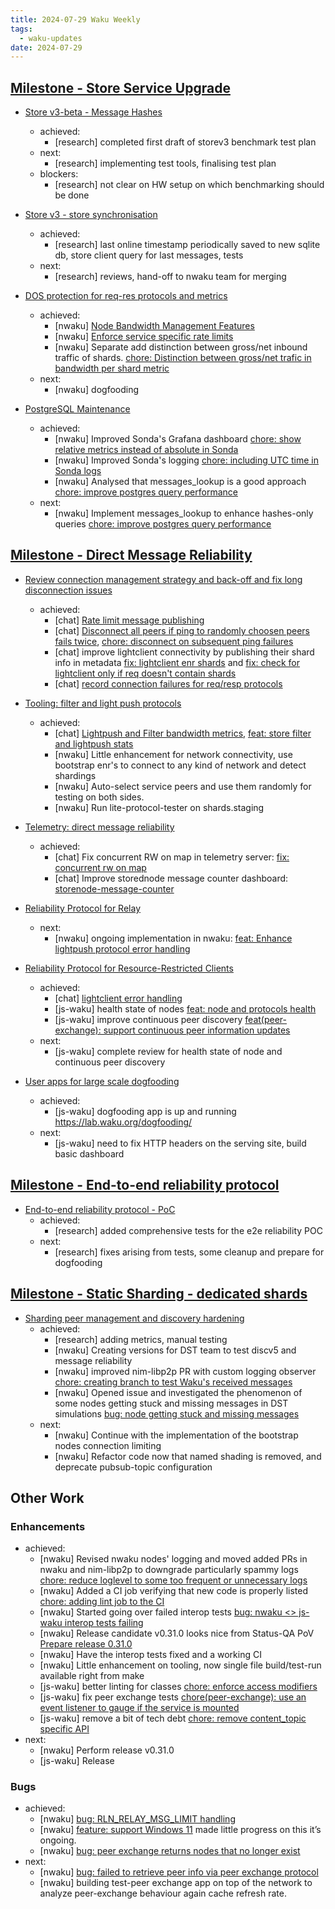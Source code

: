 ```yaml
---
title: 2024-07-29 Waku Weekly
tags:
  - waku-updates
date: 2024-07-29
---
```


## [Milestone - Store Service Upgrade](https://github.com/waku-org/pm/milestone/28)

- [Store v3-beta - Message Hashes](https://github.com/waku-org/pm/issues/131)
  - achieved:
    - [research] completed first draft of storev3 benchmark test plan
  - next:
    - [research] implementing test tools, finalising test plan
  - blockers:
    - [research] not clear on HW setup on which benchmarking should be done

- [Store v3 - store synchronisation](https://github.com/waku-org/pm/issues/132)
  - achieved:
    - [research] last online timestamp periodically saved to new sqlite db, store client query for last messages, tests
  - next:
    - [research] reviews, hand-off to nwaku team for merging

- [DOS protection for req-res protocols and metrics](https://github.com/waku-org/pm/issues/66)
  - achieved:
    - [nwaku] [Node Bandwidth Management Features](https://github.com/waku-org/pm/issues/117)
    - [nwaku] [Enforce service specific rate limits](https://github.com/waku-org/nwaku/issues/2032)
    - [nwaku] Separate add distinction between gross/net inbound traffic of shards. [chore: Distinction between gross/net trafic in bandwidth per shard metric](https://github.com/waku-org/nwaku/pull/2920)
  - next:
    - [nwaku] dogfooding

- [PostgreSQL Maintenance](https://github.com/waku-org/pm/issues/119)
  - achieved:
    - [nwaku] Improved Sonda's Grafana dashboard [chore: show relative metrics instead of absolute in Sonda](https://github.com/waku-org/nwaku/issues/2904)
    - [nwaku] Improved Sonda's logging [chore: including UTC time in Sonda logs](https://github.com/waku-org/nwaku/pull/2926)
    - [nwaku] Analysed that messages_lookup is a good approach [chore: improve postgres query performance](https://github.com/waku-org/nwaku/issues/2895)
  - next:
    - [nwaku] Implement messages_lookup to enhance hashes-only queries [chore: improve postgres query performance](https://github.com/waku-org/nwaku/issues/2895)


## [Milestone - Direct Message Reliability](https://github.com/waku-org/pm/milestone/29)

- [Review connection management strategy and back-off and fix long disconnection issues](https://github.com/waku-org/pm/issues/177)
  - achieved:
    - [chat] [Rate limit message publishing](https://github.com/status-im/status-go/pull/5523)
    - [chat] [Disconnect all peers if ping to randomly choosen peers fails twice](https://github.com/status-im/status-go/pull/5526), [chore: disconnect on subsequent ping failures](https://github.com/waku-org/go-waku/pull/1164)
    - [chat] improve lightclient connectivity by publishing their shard info in metadata [fix: lightclient enr shards](https://github.com/status-im/status-go/pull/5519) and [fix: check for lightclient only if req doesn't contain shards](https://github.com/waku-org/go-waku/pull/1161)
    - [chat] [record connection failures for req/resp protocols](https://github.com/waku-org/go-waku/pull/1163)

- [Tooling: filter and light push protocols](https://github.com/waku-org/pm/issues/178)
  - achieved:
    - [chat] [Lightpush and Filter bandwidth metrics](https://github.com/status-im/status-go/pull/5547), [feat: store filter and lightpush stats](https://github.com/status-im/telemetry/pull/30)
    - [nwaku] Little enhancement for network connectivity, use bootstrap enr's to connect to any kind of network and detect shardings
    - [nwaku] Auto-select service peers and use them randomly for testing on both sides.
    - [nwaku] Run lite-protocol-tester on shards.staging

- [Telemetry: direct message reliability](https://github.com/waku-org/pm/issues/182)
  - achieved:
    - [chat] Fix concurrent RW on map in telemetry server: [fix: concurrent rw on map](https://github.com/status-im/telemetry/pull/31)
    - [chat] Improve storednode message counter dashboard: [storenode-message-counter](https://grafana.infra.status.im/d/hmX6pJ_Iz/storenode-message-counter?orgId=1)

- [Reliability Protocol for Relay](https://github.com/waku-org/pm/issues/184)
  - next:
    - [nwaku] ongoing implementation in nwaku: [feat: Enhance lightpush protocol error handling](https://github.com/waku-org/nwaku/issues/2722)

- [Reliability Protocol for Resource-Restricted Clients](https://github.com/waku-org/pm/issues/186)
  - achieved:
    - [chat] [lightclient error handling](https://github.com/waku-org/go-waku/pull/1160)
    - [js-waku] health state of nodes [feat: node and protocols health](https://github.com/waku-org/js-waku/pull/2080)
    - [js-waku] improve continuous peer discovery [feat(peer-exchange): support continuous peer information updates](https://github.com/waku-org/js-waku/pull/2088)
  - next:
    - [js-waku] complete review for health state of node and continuous peer discovery

- [User apps for large scale dogfooding](https://github.com/waku-org/pm/issues/188)
  - achieved:
    - [js-waku] dogfooding app is up and running https://lab.waku.org/dogfooding/
  - next:
    - [js-waku] need to fix HTTP headers on the serving site, build basic dashboard

## [Milestone - End-to-end reliability protocol](https://github.com/waku-org/pm/milestone/30)

- [End-to-end reliability protocol - PoC](https://github.com/waku-org/pm/issues/193)
  - achieved:
    - [research] added comprehensive tests for the e2e reliability POC
  - next:
    - [research] fixes arising from tests, some cleanup and prepare for dogfooding

## [Milestone - Static Sharding - dedicated shards](https://github.com/waku-org/pm/milestone/31)

- [Sharding peer management and discovery hardening](https://github.com/waku-org/pm/issues/172)
  - achieved:
    - [research] adding metrics, manual testing
    - [nwaku] Creating versions for DST team to test discv5 and message reliability
    - [nwaku] improved nim-libp2p PR with custom logging observer [chore: creating branch to test Waku's received messages](https://github.com/vacp2p/nim-libp2p/pull/1128)
    - [nwaku] Opened issue and investigated the phenomenon of some nodes getting stuck and missing messages in DST simulations [bug: node getting stuck and missing messages](https://github.com/waku-org/nwaku/issues/2921)
  - next:
    - [nwaku] Continue with the implementation of the bootstrap nodes connection limiting
    - [nwaku] Refactor code now that named shading is removed, and deprecate pubsub-topic configuration

## Other Work

### Enhancements

- achieved:
  - [nwaku] Revised nwaku nodes' logging and moved added PRs in nwaku and nim-libp2p to downgrade particularly spammy logs [chore: reduce loglevel to some too frequent or unnecessary logs](https://github.com/waku-org/nwaku/issues/2907)
  - [nwaku] Added a CI job verifying that new code is properly listed [chore: adding lint job to the CI](https://github.com/waku-org/nwaku/pull/2925)
  - [nwaku] Started going over failed interop tests [bug: nwaku <> js-waku interop tests failing](https://github.com/waku-org/nwaku/issues/2621)
  - [nwaku] Release candidate v0.31.0 looks nice from Status-QA PoV [Prepare release 0.31.0](https://github.com/waku-org/nwaku/issues/2909)
  - [nwaku] Have the interop tests fixed and a working CI
  - [nwaku] Little enhancement on tooling, now single file build/test-run available right from make
  - [js-waku] better linting for classes [chore: enforce access modifiers](https://github.com/waku-org/js-waku/pull/2068)
  - [js-waku] fix peer exchange tests [chore(peer-exchange): use an event listener to gauge if the service is mounted](https://github.com/waku-org/js-waku/pull/2071)
  - [js-waku] remove a bit of tech debt [chore: remove content_topic specific API](https://github.com/waku-org/js-waku/pull/2081)
- next:
  - [nwaku] Perform release v0.31.0
  - [js-waku] Release

### Bugs

- achieved:
  - [nwaku] [bug: RLN_RELAY_MSG_LIMIT handling](https://github.com/waku-org/nwaku/issues/2822)
  - [nwaku] [feature: support Windows 11](https://github.com/waku-org/nwaku/issues/2473) made little progress on this it’s ongoing.
  - [nwaku] [bug: peer exchange returns nodes that no longer exist](https://github.com/waku-org/nwaku/issues/2414)
- next:
  - [nwaku] [bug: failed to retrieve peer info via peer exchange protocol](https://github.com/waku-org/nwaku/issues/2875)
  - [nwaku] building test-peer exchange app on top of the network to analyze peer-exchange behaviour again cache refresh rate.
